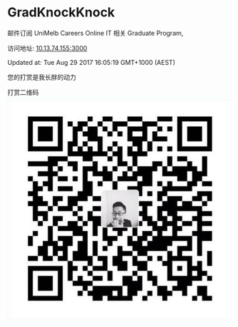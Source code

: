 # GradKnockKnock
邮件订阅 UniMelb Careers Online IT 相关 Graduate Program, 

访问地址: [10.13.74.155:3000](http://10.13.74.155:3000)

Updated at: Tue Aug 29 2017 16:05:19 GMT+1000 (AEST)

您的打赏是我长胖的动力

打赏二维码
![QR](public/QR.png)